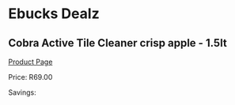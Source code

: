 
# Ebucks Dealz
## Cobra Active Tile Cleaner crisp apple - 1.5lt
[Product Page](https://www.ebucks.com/web/shop/productSelected.do?prodId=380891466&catId=1158500262)

Price: R69.00

Savings: 


	
